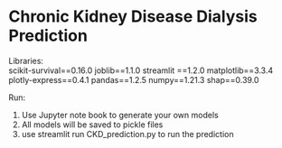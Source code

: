 # Chronic Kidney Disease Dialysis Prediction
Libraries:    
scikit-survival==0.16.0
joblib==1.1.0
streamlit ==1.2.0
matplotlib==3.3.4
plotly-express==0.4.1
pandas==1.2.5
numpy==1.21.3
shap==0.39.0
 
Run:
 1. Use Jupyter note book to generate your own models
 2. All models will be saved to pickle files
 3. use streamlit run CKD_prediction.py to run the prediction
